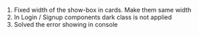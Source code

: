 1. Fixed width of the show-box in cards. Make them same width
2. In Login / Signup components dark class is not applied
3. Solved the error showing in console